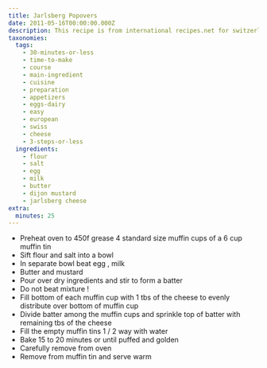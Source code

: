 ```yaml
---
title: Jarlsberg Popovers
date: 2011-05-16T00:00:00.000Z
description: This recipe is from international recipes.net for switzerland.
taxonomies:
  tags:
    - 30-minutes-or-less
    - time-to-make
    - course
    - main-ingredient
    - cuisine
    - preparation
    - appetizers
    - eggs-dairy
    - easy
    - european
    - swiss
    - cheese
    - 3-steps-or-less
  ingredients:
    - flour
    - salt
    - egg
    - milk
    - butter
    - dijon mustard
    - jarlsberg cheese
extra:
  minutes: 25
---
```

 - Preheat oven to 450f grease 4 standard size muffin cups of a 6 cup muffin tin
 - Sift flour and salt into a bowl
 - In separate bowl beat egg , milk
 - Butter and mustard
 - Pour over dry ingredients and stir to form a batter
 - Do not beat mixture !
 - Fill bottom of each muffin cup with 1 tbs of the cheese to evenly distribute over bottom of muffin cup
 - Divide batter among the muffin cups and sprinkle top of batter with remaining tbs of the cheese
 - Fill the empty muffin tins 1 / 2 way with water
 - Bake 15 to 20 minutes or until puffed and golden
 - Carefully remove from oven
 - Remove from muffin tin and serve warm
